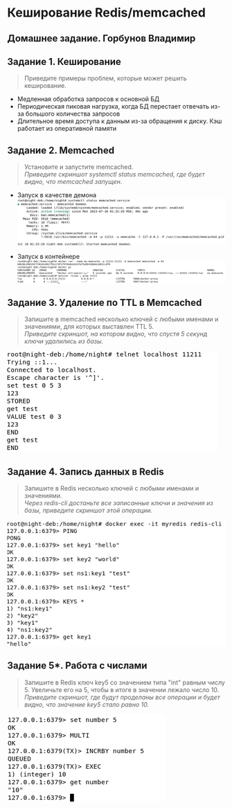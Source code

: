 # Кеширование Redis/memcached
## Домашнее задание. Горбунов Владимир

## Задание 1. Кеширование 
> Приведите примеры проблем, которые может решить кеширование. 
- Медленная обработка запросов к основной БД
- Периодическая пиковая нагрузка, когда БД перестает отвечать из-за большого количества запросов
- Длительное время доступа к данным из-за обращения к диску. Кэш работает из оперативной памяти
## Задание 2. Memcached
>Установите и запустите memcached.  
*Приведите скриншот systemctl status memcached, где будет видно, что memcached запущен.*

- Запуск в качестве демона
![](./img/task2.jpg)

- Запуск в контейнере
![](./img/task2-1.jpg)
## Задание 3. Удаление по TTL в Memcached
> Запишите в memcached несколько ключей с любыми именами и значениями, для которых выставлен TTL 5.  
*Приведите скриншот, на котором видно, что спустя 5 секунд ключи удалились из базы.*

![](./img/task3.jpg)
## Задание 4. Запись данных в Redis
> Запишите в Redis несколько ключей с любыми именами и значениями.   
*Через redis-cli достаньте все записанные ключи и значения из базы, приведите скриншот этой операции.*

![](./img/task4.jpg)
## Задание 5*. Работа с числами 
>Запишите в Redis ключ key5 со значением типа "int" равным числу 5. Увеличьте его на 5, чтобы в итоге в значении лежало число 10.    
*Приведите скриншот, где будут проделаны все операции и будет видно, что значение key5 стало равно 10.*

![](./img/task5.jpg)